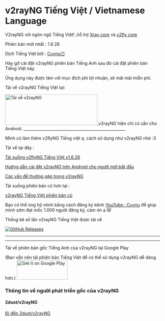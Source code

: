# v2rayNG Tiếng Việt / Vietnamese Language

V2rayNG với ngôn ngữ Tiếng Việt! ,hỗ trợ [Xray core](https://github.com/XTLS/Xray-core) và [v2fly core](https://github.com/v2fly/v2ray-core)

Phiên bản mới nhất : 1.6.28

Dịch Tiếng Việt bởi : [Cuynu😶](https://youtube.com/cuynudtw)

Hãy gỡ cài đặt v2rayNG phiên bản Tiếng Anh sau đó cài đặt phiên bản Tiếng Việt này.

Ứng dụng này được làm với mục đích phi lợi nhuận, sẽ mãi mãi miễn phí.

Tải về v2rayNG Tiếng Việt tại:  

<a href="https://github.com/cuynu/v2rayvn/releases/download/1.6.28/v2rayNG_1.6.28.apk">
<img alt="Tải về v2rayNG" src="https://github.com/cuynu/v2rayvn/releases/download/1.6.28/1640875667031.png" width="300" height="100" />
</a>
v2rayNG hiện chỉ có sẵn cho Android.
____________________________________________________

Mình có làm thêm v2flyNG Tiếng việt ạ, cách sử dụng như v2rayNG nhé :3


Tải về tại đây : 

[Tải xuống v2flyNG Tiếng Việt v1.6.26](https://github.com/cuynu/v2rayvn/releases/download/1.6.26/v2flyNG_1.6.26.apk)


[Hướng dẫn cài đặt v2rayNG trên Android cho người mới bắt đầu](https://github.com/cuynu/v2rayvn/wiki/H%C6%B0%E1%BB%9Bng-d%E1%BA%ABn-c%C3%A0i-%C4%91%E1%BA%B7t-%E1%BB%A9ng-d%E1%BB%A5ng-cho-ng%C6%B0%E1%BB%9Di-b%E1%BA%AFt-%C4%91%E1%BA%A7u)

[Các vấn đề thường gặp trong v2rayNG](https://github.com/cuynu/v2rayvn/wiki/V%E1%BA%A5n-%C4%91%E1%BB%81-th%C6%B0%E1%BB%9Dng-g%E1%BA%B7p-tr%C3%AAn-v2rayNG)

Tải xuống phiên bản cũ hơn tại :

 [v2rayNG Tiếng Việt phiên bản cũ](https://github.com/cuynu/v2rayvn/releases)

Bạn có thể ủng hộ mình bằng cách đăng ký kênh [YouTube : Cuynu](https://youtube.com/cuynudtw) để giúp mình sớm đạt mốc 1.000 người đăng ký, cảm ơn ạ 😿


 






Thống kê số lần v2rayNG Tiếng Việt được tải về

[![GitHub Releases](https://img.shields.io/github/downloads/cuynu/v2rayvn/latest/total?logo=github)](https://github.com/cuynu/v2rayvn/releases)
____________________________________________________
____________________________________________________





Tải về phiên bản gốc Tiếng Anh của v2rayNG tại Google Play


(Bạn vẫn nên tải phiên bản Tiếng Việt để có thể sử dụng v2rayNG dễ dàng hơn.)
<a href="https://play.app.goo.gl/?link=https://play.google.com/store/apps/details?id=com.v2ray.ang&ddl=1&pcampaignid=web_ddl_1">
<img alt="Get it on Google Play" src="https://play.google.com/intl/vi_vn/badges/images/generic/vi_badge_web_generic.png" width="165" height="64" />
</a>

### Thông tin về người phát triển gốc của v2rayNG

#### 2dust/v2rayNG
[Đi đến 2dust/v2rayNG](https://github.com/2dust/v2rayng)

